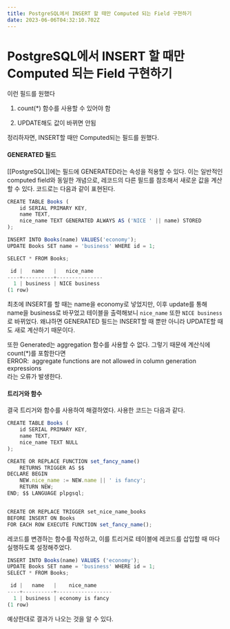 ```yaml
---
title: PostgreSQL에서 INSERT 할 때만 Computed 되는 Field 구현하기
date: 2023-06-06T04:32:10.702Z
---
```


# PostgreSQL에서 INSERT 할 때만 Computed 되는 Field 구현하기

이런 필드를 원했다

1. count(\*) 함수를 사용할 수 있어야 함

2. UPDATE해도 값이 바뀌면 안됨

정리하자면, INSERT할 때만 Computed되는 필드를 원했다.

#### **GENERATED 필드**

[[PostgreSQL]]에는 필드에 GENERATED라는 속성을 적용할 수 있다. 이는 일반적인 computed field와 동일한 개념으로, 레코드의 다른 필드를 참조해서 새로운 값을 계산할 수 있다. 코드로는 다음과 같이 표현된다.

```javascript
CREATE TABLE Books (
    id SERIAL PRIMARY KEY,
    name TEXT,
    nice_name TEXT GENERATED ALWAYS AS ('NICE ' || name) STORED
);
```

```javascript
INSERT INTO Books(name) VALUES('economy');
UPDATE Books SET name = 'business' WHERE id = 1;

SELECT * FROM Books;
```

```javascript
 id |   name   |   nice_name
----+----------+---------------
  1 | business | NICE business
(1 row)
```

최초에 INSERT를 할 때는 name을 economy로 넣었지만, 이후 update를 통해 name을 business로 바꾸었고 테이블을 출력해보니 `nice_name` 또한 `NICE business`로 바뀌었다. 왜냐하면 GENERATED 필드는 INSERT할 때 뿐만 아니라 UPDATE할 때도 새로 계산하기 때문이다.

또한 Generated는 aggregation 함수를 사용할 수 없다. 그렇기 때문에 계산식에 count(\*)를 포함한다면\
ERROR:  aggregate functions are not allowed in column generation expressions\
라는 오류가 발생한다.

#### **트리거와 함수**

결국 트리거와 함수를 사용하여 해결하였다. 사용한 코드는 다음과 같다.

```javascript
CREATE TABLE Books (
    id SERIAL PRIMARY KEY,
    name TEXT,
    nice_name TEXT NULL
);

CREATE OR REPLACE FUNCTION set_fancy_name()
    RETURNS TRIGGER AS $$
DECLARE BEGIN
    NEW.nice_name := NEW.name || ' is fancy';
    RETURN NEW;
END; $$ LANGUAGE plpgsql;


CREATE OR REPLACE TRIGGER set_nice_name_books
BEFORE INSERT ON Books
FOR EACH ROW EXECUTE FUNCTION set_fancy_name();
```

레코드를 변경하는 함수를 작성하고, 이를 트리거로 테이블에 레코드를 삽입할 때 마다 실행하도록 설정해주었다.

```javascript
INSERT INTO Books(name) VALUES ('economy');
UPDATE Books SET name = 'business' WHERE id = 1;
SELECT * FROM Books;
```

```javascript
 id |   name   |    nice_name
----+----------+------------------
  1 | business | economy is fancy
(1 row)
```

예상한대로 결과가 나오는 것을 알 수 있다.
